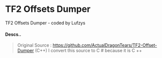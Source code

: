 # TF2 Offsets Dumper
TF2 Offsets Dumper - coded by Lufzys
#### Descs..
> Original Source : https://github.com/ActualDragonTears/TF2-Offset-Dumper (C++)
I convert this source to C # because it is C ++
